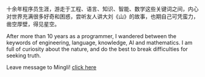 十余年程序员生涯，游走于工程、语言、知识、智能、数学这些关键词之间，内心对世界充满很多好奇和困惑，尝听友人讲大刘《山》的故事，也期自己可凭蛮力，凿空厚壁，得见星空。

After more than 10 years as a programmer, I wandered between the keywords of engineering, language, knowledge, AI and mathematics. I am full of curiosity about the nature, and do the best to break difficulties for seeking truth.

Leave message to Mingli! [click here](https://github.com/mountain/mountain/discussions)
